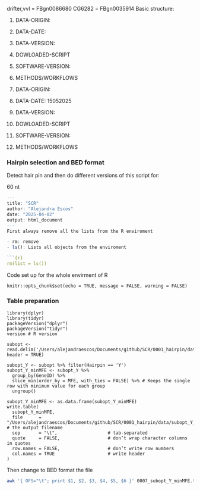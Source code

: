 drifter,vvl = FBgn0086680
CG6282 = FBgn0035914
Basic structure:
1.  DATA-ORIGIN:
2.  DATA-DATE:
3.  DATA-VERSION:
4.  DOWLOADED-SCRIPT
5.  SOFTWARE-VERSION:
6.  METHODS/WORKFLOWS


1.  DATA-ORIGIN:

2.  DATA-DATE:
15052025

3.  DATA-VERSION:
4.  DOWLOADED-SCRIPT
5.  SOFTWARE-VERSION:

6.  METHODS/WORKFLOWS

### Hairpin selection and BED format
Detect hair pin and then do different versions of this script for:

60 nt

```R
---
title: "SCR"
author: "Alejandra Escos"
date: "2025-04-02"
output: html_document
---
First always remove all the lists from the R enviroment

- rm: remove
- ls(): Lists all objects from the enviroment

```{r}
rm(list = ls())
```

Code set up for the whole envirment of R

```{r setup, include=FALSE}
knitr::opts_chunk$set(echo = TRUE, message = FALSE, warning = FALSE)
```

### Table preparation

```{r}
library(dplyr)
library(tidyr)
packageVersion("dplyr")
packageVersion("tidyr")
version # R version
```
```{r}
subopt <- read.delim('/Users/alejandraescos/Documents/github/SCR/0001_hairpin/data/0006__dmle_3UTR_trim_60nt_subopt_select.tsv', header = TRUE)
```

```{r}
subopt_Y <- subopt %>% filter(Hairpin == 'Y')
subopt_Y_minMFE <- subopt_Y %>%
  group_by(GeneID) %>%
  slice_min(order_by = MFE, with_ties = FALSE) %>% # Keeps the single row with minimum value for each group
  ungroup()
```

```{r}
subopt_Y_minMFE <- as.data.frame(subopt_Y_minMFE)
write.table(
  subopt_Y_minMFE,
  file      = "/Users/alejandraescos/Documents/github/SCR/0001_hairpin/data/subopt_Y_minMFE.txt",  # the output filename
  sep       = "\t",                   # tab-separated
  quote     = FALSE,                  # don’t wrap character columns in quotes
  row.names = FALSE,                  # don’t write row numbers
  col.names = TRUE                    # write header
)
```
Then change to BED format the file

```zsh
awk '{ OFS="\t"; print $1, $2, $3, $4, $5, $6 }' 0007_subopt_Y_minMFE.txt > 0007_subopt_Y_minMFE.bed
```
